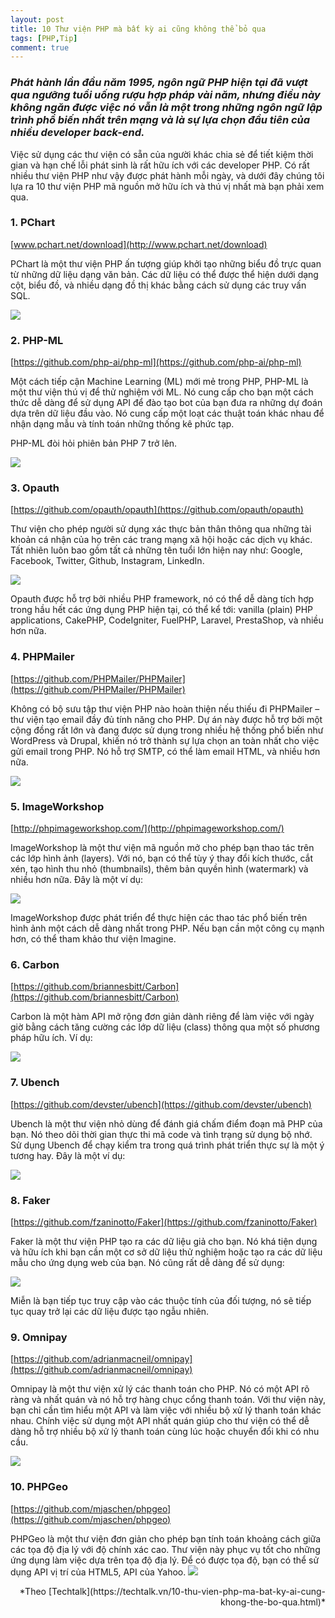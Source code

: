 ```yaml
---
layout: post
title: 10 Thư viện PHP mà bất kỳ ai cũng không thể bỏ qua
tags: [PHP,Tip]
comment: true
---
```

### _**Phát hành lần đầu năm 1995, ngôn ngữ PHP hiện tại đã vượt qua ngưỡng tuổi uống rượu hợp pháp vài năm, nhưng điều này không ngăn được việc nó vẫn là một trong những ngôn ngữ lập trình phổ biến nhất trên mạng và là sự lựa chọn đầu tiên của nhiều developer back-end.**_

Việc sử dụng các thư viện có sẵn của người khác chia sẻ để tiết kiệm thời gian và hạn chế lỗi phát sinh là rất hữu ích với các developer PHP. Có rất nhiều thư viện PHP như vậy được phát hành mỗi ngày, và dưới đây chúng tôi lựa ra 10 thư viện PHP mã nguồn mở hữu ích và thú vị nhất mà bạn phải xem qua.

### **1. PChart**

[www.pchart.net/download](http://www.pchart.net/download)

PChart là một thư viện PHP ấn tượng giúp khởi tạo những biểu đồ trực quan từ những dữ liệu dạng văn bản. Các dữ liệu có thể được thể hiện dưới dạng cột, biểu đồ, và nhiều dạng đồ thị khác bằng cách sử dụng các truy vấn SQL.

![](http://bkacad.com/upload_images/anh_bai_viet_1.jpg)

### **2. PHP-ML**

[https://github.com/php-ai/php-ml](https://github.com/php-ai/php-ml)

Một cách tiếp cận Machine Learning (ML) mới mẻ trong PHP, PHP-ML là một thư viện thú vị để thử nghiệm với ML. Nó cung cấp cho bạn một cách thức dễ dàng để sử dụng API để đào tạo bot của bạn đưa ra những dự đoán dựa trên dữ liệu đầu vào. Nó cung cấp một loạt các thuật toán khác nhau để nhận dạng mẫu và tính toán những thống kê phức tạp.

PHP-ML đòi hỏi phiên bản PHP 7 trở lên.

![](http://bkacad.com/upload_images/anh_bai_viet_2.jpg)

### **3. Opauth**

[https://github.com/opauth/opauth](https://github.com/opauth/opauth)

Thư viện cho phép người sử dụng xác thực bản thân thông qua những tài khoản cá nhận của họ trên các trang mạng xã hội hoặc các dịch vụ khác. Tất nhiên luôn bao gồm tất cả những tên tuổi lớn hiện nay như: Google, Facebook, Twitter, Github, Instagram, LinkedIn.

![](http://bkacad.com/upload_images/anh_bai_viet_3.jpg)

Opauth được hỗ trợ bởi nhiều PHP framework, nó có thể dễ dàng tích hợp trong hầu hết các ứng dụng PHP hiện tại, có thể kể tới: vanilla (plain) PHP applications, CakePHP, CodeIgniter, FuelPHP, Laravel, PrestaShop, và nhiều hơn nữa.

### **4. PHPMailer**

[https://github.com/PHPMailer/PHPMailer](https://github.com/PHPMailer/PHPMailer)

Không có bộ sưu tập thư viện PHP nào hoàn thiện nếu thiếu đi PHPMailer – thư viện tạo email đầy đủ tính năng cho PHP. Dự án này được hỗ trợ bởi một cộng đồng rất lớn và đang được sử dụng trong nhiều hệ thống phổ biến như WordPress và Drupal, khiến nó trở thành sự lựa chọn an toàn nhất cho việc gửi email trong PHP. Nó hỗ trợ SMTP, có thể làm email HTML, và nhiều hơn nữa.

![](http://bkacad.com/upload_images/anh_bai_viet_4.jpg)

### **5. ImageWorkshop**

[http://phpimageworkshop.com/](http://phpimageworkshop.com/)

ImageWorkshop là một thư viện mã nguồn mở cho phép bạn thao tác trên các lớp hình ảnh (layers). Với nó, bạn có thể tùy ý thay đổi kích thước, cắt xén, tạo hình thu nhỏ (thumbnails), thêm bản quyền hình (watermark) và nhiều hơn nữa. Đây là một ví dụ:

![](http://bkacad.com/upload_images/anh_bai_viet_5.jpg)

ImageWorkshop được phát triển để thực hiện các thao tác phổ biến trên hình ảnh một cách dễ dàng nhất trong PHP. Nếu bạn cần một công cụ mạnh hơn, có thể tham khảo thư viện Imagine.

### **6. Carbon**

[https://github.com/briannesbitt/Carbon](https://github.com/briannesbitt/Carbon)

Carbon là một hàm API mở rộng đơn giản dành riêng để làm việc với ngày giờ bằng cách tăng cường các lớp dữ liệu (class) thông qua một số phương pháp hữu ích. Ví dụ:

![](http://bkacad.com/upload_images/anh_bai_viet_6.jpg)

### **7. Ubench**

[https://github.com/devster/ubench](https://github.com/devster/ubench)

Ubench là một thư viện nhỏ dùng để đánh giá chấm điểm đoạn mã PHP của bạn. Nó theo dõi thời gian thực thi mã code và tình trạng sử dụng bộ nhớ. Sử dụng Ubench để chạy kiểm tra trong quá trình phát triển thực sự là một ý tương hay. Đây là một ví dụ:

![](http://bkacad.com/upload_images/anh_bai_viet_7.jpg)

### **8. Faker**

[https://github.com/fzaninotto/Faker](https://github.com/fzaninotto/Faker)

Faker là một thư viện PHP tạo ra các dữ liệu giả cho bạn. Nó khá tiện dụng và hữu ích khi bạn cần một cơ sở dữ liệu thử nghiệm hoặc tạo ra các dữ liệu mẫu cho ứng dụng web của bạn. Nó cũng rất dễ dàng để sử dụng:

![](http://bkacad.com/upload_images/anh_bai_viet_8.jpg)

Miễn là bạn tiếp tục truy cập vào các thuộc tính của đối tượng, nó sẽ tiếp tục quay trở lại các dữ liệu được tạo ngẫu nhiên.

### **9. Omnipay**

[https://github.com/adrianmacneil/omnipay](https://github.com/adrianmacneil/omnipay)

Omnipay là một thư viện xử lý các thanh toán cho PHP. Nó có một API rõ ràng và nhất quán và nó hỗ trợ hàng chục cổng thanh toán. Với thư viện này, bạn chỉ cần tìm hiểu một API và làm việc với nhiều bộ xử lý thanh toán khác nhau. Chính việc sử dụng một API nhất quán giúp cho thư viện có thể dễ dàng hỗ trợ nhiều bộ xử lý thanh toán cùng lúc hoặc chuyển đổi khi có nhu cầu.

![](http://bkacad.com/upload_images/anh_bai_viet_9.jpg)

### **10. PHPGeo**

[https://github.com/mjaschen/phpgeo](https://github.com/mjaschen/phpgeo)

PHPGeo là một thư viện đơn giản cho phép bạn tính toán khoảng cách giữa các tọa độ địa lý với độ chính xác cao. Thư viện này phục vụ tốt cho những ứng dụng làm việc dựa trên tọa độ địa lý. Để có được tọa độ, bạn có thể sử dụng API vị trí của HTML5, API của Yahoo.
![](http://bkacad.com/upload_images/anh_bai_viet_10.jpg)

<p align="right">*Theo [Techtalk](https://techtalk.vn/10-thu-vien-php-ma-bat-ky-ai-cung-khong-the-bo-qua.html)*</p>

